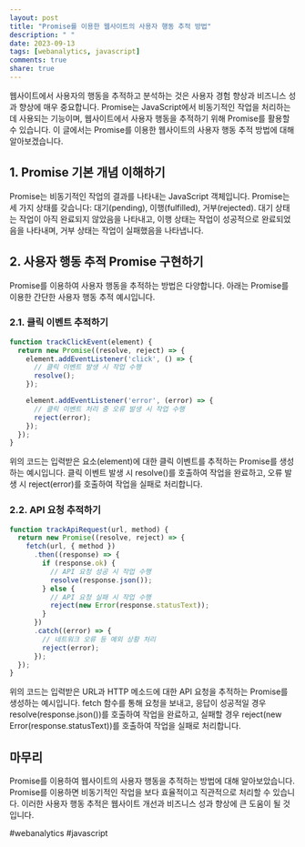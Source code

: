 ```yaml
---
layout: post
title: "Promise를 이용한 웹사이트의 사용자 행동 추적 방법"
description: " "
date: 2023-09-13
tags: [webanalytics, javascript]
comments: true
share: true
---
```


웹사이트에서 사용자의 행동을 추적하고 분석하는 것은 사용자 경험 향상과 비즈니스 성과 향상에 매우 중요합니다. Promise는 JavaScript에서 비동기적인 작업을 처리하는 데 사용되는 기능이며, 웹사이트에서 사용자 행동을 추적하기 위해 Promise를 활용할 수 있습니다. 이 글에서는 Promise를 이용한 웹사이트의 사용자 행동 추적 방법에 대해 알아보겠습니다.

## 1. Promise 기본 개념 이해하기

Promise는 비동기적인 작업의 결과를 나타내는 JavaScript 객체입니다. Promise는 세 가지 상태를 갖습니다: 대기(pending), 이행(fulfilled), 거부(rejected). 대기 상태는 작업이 아직 완료되지 않았음을 나타내고, 이행 상태는 작업이 성공적으로 완료되었음을 나타내며, 거부 상태는 작업이 실패했음을 나타냅니다.

## 2. 사용자 행동 추적 Promise 구현하기

Promise를 이용하여 사용자 행동을 추적하는 방법은 다양합니다. 아래는 Promise를 이용한 간단한 사용자 행동 추적 예시입니다.

### 2.1. 클릭 이벤트 추적하기

```javascript
function trackClickEvent(element) {
  return new Promise((resolve, reject) => {
    element.addEventListener('click', () => {
      // 클릭 이벤트 발생 시 작업 수행
      resolve();
    });

    element.addEventListener('error', (error) => {
      // 클릭 이벤트 처리 중 오류 발생 시 작업 수행
      reject(error);
    });
  });
}
```

위의 코드는 입력받은 요소(element)에 대한 클릭 이벤트를 추적하는 Promise를 생성하는 예시입니다. 클릭 이벤트 발생 시 resolve()를 호출하여 작업을 완료하고, 오류 발생 시 reject(error)를 호출하여 작업을 실패로 처리합니다.

### 2.2. API 요청 추적하기

```javascript
function trackApiRequest(url, method) {
  return new Promise((resolve, reject) => {
    fetch(url, { method })
      .then((response) => {
        if (response.ok) {
          // API 요청 성공 시 작업 수행
          resolve(response.json());
        } else {
          // API 요청 실패 시 작업 수행
          reject(new Error(response.statusText));
        }
      })
      .catch((error) => {
        // 네트워크 오류 등 예외 상황 처리
        reject(error);
      });
  });
}
```

위의 코드는 입력받은 URL과 HTTP 메소드에 대한 API 요청을 추적하는 Promise를 생성하는 예시입니다. fetch 함수를 통해 요청을 보내고, 응답이 성공적일 경우 resolve(response.json())를 호출하여 작업을 완료하고, 실패할 경우 reject(new Error(response.statusText))를 호출하여 작업을 실패로 처리합니다.

## 마무리

Promise를 이용하여 웹사이트의 사용자 행동을 추적하는 방법에 대해 알아보았습니다. Promise를 이용하면 비동기적인 작업을 보다 효율적이고 직관적으로 처리할 수 있습니다. 이러한 사용자 행동 추적은 웹사이트 개선과 비즈니스 성과 향상에 큰 도움이 될 것입니다.

#webanalytics #javascript
